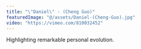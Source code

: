```yaml
---
title: "\"Daniel\" - (Cheng Guo)"
featuredImage: "@/assets/Daniel-(Cheng-Guo).jpg"
video: "https://vimeo.com/810032452"
---
```

Highlighting remarkable personal evolution.